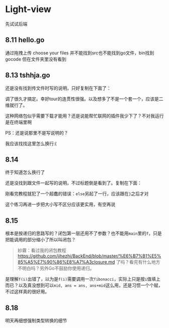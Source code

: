 # Light-view

先试试后端

## 8.11 hello.go

通过拖拽上传
choose your files 并不能找到src也不能找到go文件，bin找到gocode
但在文件夹里没有看到

## 8.13 tshhja.go

还是没有找到传文件时写的说明，只好复制在下面了：

调了很久才搞定。幸好tour的连贯性很强。以及想多了不是一个套一个，应该是二维就行了。

这种网络包似乎需要下载才能用？还是说能帮忙联网的插件我少下了？不对我运行是在终端里啊

PS：还是说那里不是写说明的？

我应该找找这里怎么换行:(

## 8.14
终于知道怎么换行了

还是没找到跟文件一起写的说明，不过标题倒是看到了。复制在下面：

刚看完教程就犯了一个超蠢的错误：`else`另起了一行，应该跟在`}`之后才对

这个练习再进一步把大小写不区分应该更实用，有空再说

## 8.15
根本是按递归的思路写的？闭包第一层还用不了参数？也不能用`main`里的`f`，只是把能调用的部分缩小了所以叫闭包？
> 紗霧：看过我的闭包教程 https://github.com/jihezhi/BackEnd/blob/master/%E6%B7%B1%E5%85%A5%E7%90%86%E8%A7%A3closure.md 了吗？看完有什么地方不明白吗？另外Go不鼓励你使用递归。

是理解`f(i)`出错了，以为是`f(i)`需要调用一次`fibonacci`，实际上只是按`i`值填上而已？以及真没想到可以`mid, ans = ans, ans+mid`这么用，还是习惯一个个赋，不过这样真的很好用。

## 8.18
明天再细想强制类型转换的细节
